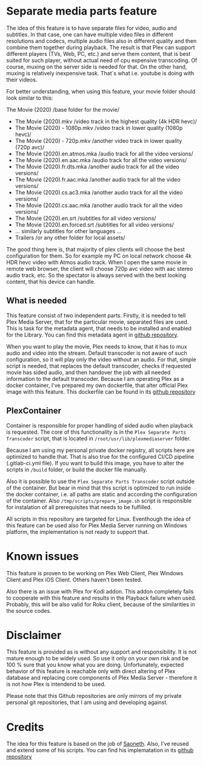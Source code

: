 Separate media parts feature
=========

The idea of this feature is to have separate files for video, audio and subtitles. In that case, one can have multiple video files in different resolutions and codecs, multiple audio files also in different quality and then combine them together during playback. The result is that Plex can support different players (TVs, Web, PC, etc.) and serve them content, that is best suited for such player, without actual need of cpu expensive transcoding. Of course, muxing on the server side is needed for that. On the other hand, muxing is relatively inexpensive task. That´s what i.e. youtube is doing with their videos.

For better understanding, when using this feature, your movie folder should look similar to this:

The Movie (2020) /base folder for the movie/

- The Movie (2020).mkv /video track in the highest quality (4k HDR hevc)/
- The Movie (2020) - 1080p.mkv /video track in lower quality (1080p hevc)/
- The Movie (2020) - 720p.mkv /another video track in lower quality (720p avc)/
- The Movie (2020).en.atmos.mka /audio track for all the video versions/
- The Movie (2020).en.aac.mka /audio track for all the video versions/
- The Movie (2020).fr.dts.mka /another audio track for all the video versions/
- The Movie (2020).fr.aac.mka /another audio track for all the video versions/
- The Movie (2020).cs.ac3.mka /another audio track for all the video versions/
- The Movie (2020).cs.aac.mka /another audio track for all the video versions/
- The Movie (2020).en.srt /subtitles for all video versions/
- The Movie (2020).en.forced.srt /subtitles for all video versions/
- … similarly subtitles for other languages …
- Trailers /or any other folder for local assets/

The good thing here is, that majority of plex clients will choose the best configuration for them. So for example my PC on local network choose 4k HDR hevc video with Atmos audio track. When I open the same movie in remote web browser, the client will choose 720p avc video with aac stereo audio track, etc. So the spectator is always served with the best looking content, that his device can handle.

## What is needed

This feature consist of two independent parts. Firstly, it is needed to tell Plex Media Server, that for the particular movie, separated files are used. This is task for the metadata agent, that needs to be installed and enabled for the Library. You can find this metadata agent in [github repository](https://github.com/gregorij89/plex-separate-media-parts-agent).

When you want to play the movie, Plex needs to know, that it has to mux audio and video into the stream. Default transcoder is not aware of such configuration, so it will play only the video without an audio. For that, simple script is needed, that replaces the default transcoder, checks if requested movie has sided audio, and then handover the job with all needed information to the default transcoder. Because I am operating Plex as a docker container, I've prepared my own dockerfile, that alter official Plex image with this feature. This dockerfile can be found in its [github repository](https://github.com/gregorij89/plex-separate-media-parts-docker)

## PlexContainer

Container is responsible for proper handling of sided audio when playback is requested. The core of this functionality is in the `Plex Separate Parts Transcoder` script, that is located in `/root/usr/lib/plexmediaserver` folder.

Because I am using my personal private docker registry, all scripts here are optimized to handle that. That is also true for the configured CI/CD pipeline (.gitlab-ci.yml file). If you want to build this image, you have to alter the scripts in `/build` folder, or build the docker file manually.

Also it is possible to use the `Plex Separate Parts Transcoder` script outside of the container. But bear in mind that this script is optimized to run inside the docker container, i.e. all paths are static and according the configuration of the container. Also `/tmp/scripts/prepare_image.sh` script is responsible for instalation of all prerequisites that needs to be fulfilled.

All scripts in this repository are targeted for Linux. Eventhough the idea of this feature can be used also for Plex Media Server running on Windows platform, the implementation is not ready to support that.

# Known issues

This feature is proven to be working on Plex Web Client, Plex Windows Client and Plex iOS Client. Others haven't been tested.

Also there is an issue with Plex for Kodi addon. This addon completely fails to cooperate with this feature and results in the Playback failure when used. Probably, this will be also valid for Roku client, because of the similarities in the source codes.

# Disclaimer

This feature is provided as is without any support and responsibility. It is not mature enough to be widely used. So use it only on your own risk and be 100 % sure that you know what you are doing. Unfortunately, expected behavior of this feature is reachable only with direct altering of Plex database and replacing core components of Plex Media Server - therefore it is not how Plex is intendend to be used.

Please note that this Github repositories are only mirrors of my private personal git repositories, that I am using and developing against.

# Credits

The idea for this feature is based on the job of [Saoneth](https://github.com/Saoneth). Also, I've reused and extend some of his scripts. You can find his implematation in its [github repository](https://github.com/Saoneth/plex-custom-audio)
